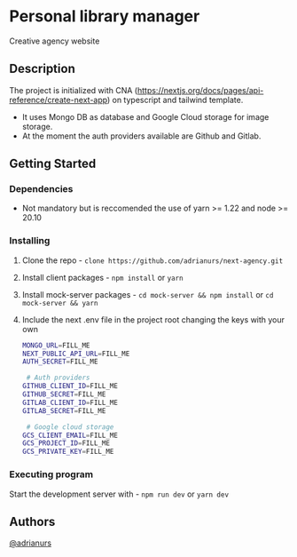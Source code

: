 # Personal library manager

Creative agency website

## Description

The project is initialized with CNA (https://nextjs.org/docs/pages/api-reference/create-next-app) on typescript and tailwind template.

- It uses Mongo DB as database and Google Cloud storage for image storage.
- At the moment the auth providers available are Github and Gitlab.

## Getting Started

### Dependencies

- Not mandatory but is reccomended the use of yarn >= 1.22 and node >= 20.10

### Installing

1. Clone the repo - `clone https://github.com/adrianurs/next-agency.git`
2. Install client packages - `npm install` or `yarn`
3. Install mock-server packages - `cd mock-server && npm install` or `cd mock-server && yarn`
4. Include the next .env file in the project root changing the keys with your own

   ```sh
   MONGO_URL=FILL_ME
   NEXT_PUBLIC_API_URL=FILL_ME
   AUTH_SECRET=FILL_ME

    # Auth providers
   GITHUB_CLIENT_ID=FILL_ME
   GITHUB_SECRET=FILL_ME
   GITLAB_CLIENT_ID=FILL_ME
   GITLAB_SECRET=FILL_ME

    # Google cloud storage
   GCS_CLIENT_EMAIL=FILL_ME
   GCS_PROJECT_ID=FILL_ME
   GCS_PRIVATE_KEY=FILL_ME
   ```

### Executing program

Start the development server with - `npm run dev` or `yarn dev`

## Authors

[@adrianurs](https://linkedin.com/in/adrianurs)
